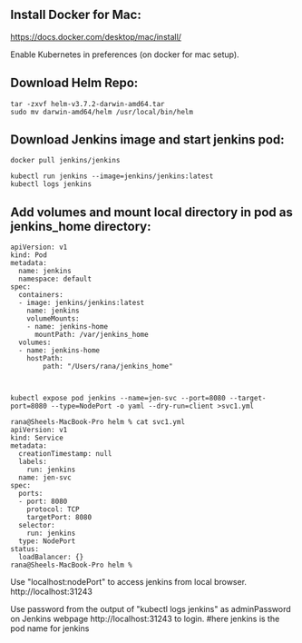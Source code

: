 Install Docker for Mac:
-----------------------
https://docs.docker.com/desktop/mac/install/

Enable Kubernetes in preferences (on docker for mac setup).

Download Helm Repo:
------------------
    tar -zxvf helm-v3.7.2-darwin-amd64.tar                          
    sudo mv darwin-amd64/helm /usr/local/bin/helm
	

Download Jenkins image and start jenkins pod:
---------------------------------------------
    docker pull jenkins/jenkins	

    kubectl run jenkins --image=jenkins/jenkins:latest 
    kubectl logs jenkins

Add volumes and mount local directory in pod as jenkins_home directory:
-----------------------------------------------------------------------
    apiVersion: v1
    kind: Pod
    metadata:
      name: jenkins
      namespace: default
    spec:
      containers:
      - image: jenkins/jenkins:latest
        name: jenkins
        volumeMounts:
        - name: jenkins-home
          mountPath: /var/jenkins_home
      volumes:
      - name: jenkins-home
        hostPath:
            path: "/Users/rana/jenkins_home"



    kubectl expose pod jenkins --name=jen-svc --port=8080 --target-port=8080 --type=NodePort -o yaml --dry-run=client >svc1.yml

    rana@Sheels-MacBook-Pro helm % cat svc1.yml                                                                                                         
    apiVersion: v1
    kind: Service
    metadata:
      creationTimestamp: null
      labels:
        run: jenkins
      name: jen-svc
    spec:
      ports:
      - port: 8080
        protocol: TCP
        targetPort: 8080
      selector:
        run: jenkins
      type: NodePort
    status:
      loadBalancer: {}
    rana@Sheels-MacBook-Pro helm % 



Use "localhost:nodePort" to access jenkins from local browser.
http://localhost:31243

Use password from the output of "kubectl logs jenkins" as adminPassword on Jenkins webpage http://localhost:31243 to login.
      #here jenkins is the pod name for jenkins
      
      
